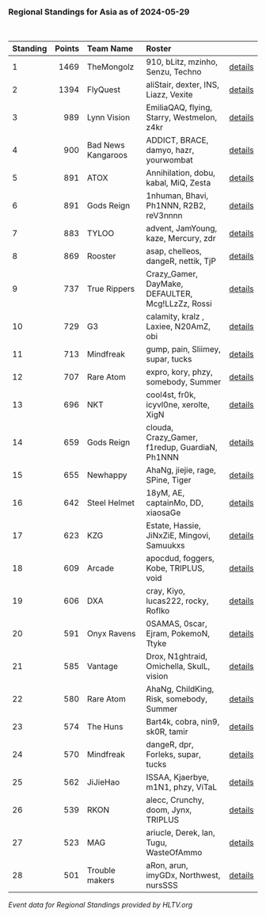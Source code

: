 ### Regional Standings for Asia as of 2024-05-29<br />
<br />

| Standing | Points | Team Name          | Roster                                            |                                                                                         |
| :- | -: | :- | :- | :- |
| 1        |   1469 | TheMongolz         | 910, bLitz, mzinho, Senzu, Techno                 | [details](details/0014--themongolz--910-blitz-mzinho-senzu-techno.md)                   |
| 2        |   1394 | FlyQuest           | aliStair, dexter, INS, Liazz, Vexite              | [details](details/0018--flyquest--alistair-dexter-ins-liazz-vexite.md)                  |
| 3        |    989 | Lynn Vision        | EmiliaQAQ, flying, Starry, Westmelon, z4kr        | [details](details/0056--lynn_vision--emiliaqaq-flying-starry-westmelon-z4kr.md)         |
| 4        |    900 | Bad News Kangaroos | ADDICT, BRACE, damyo, hazr, yourwombat            | [details](details/0073--bad_news_kangaroos--addict-brace-damyo-hazr-yourwombat.md)      |
| 5        |    891 | ATOX               | Annihilation, dobu, kabal, MiQ, Zesta             | [details](details/0076--atox--annihilation-dobu-kabal-miq-zesta.md)                     |
| 6        |    891 | Gods Reign         | 1nhuman, Bhavi, Ph1NNN, R2B2, reV3nnnn            | [details](details/0077--gods_reign--1nhuman-bhavi-ph1nnn-r2b2-rev3nnnn.md)              |
| 7        |    883 | TYLOO              | advent, JamYoung, kaze, Mercury, zdr              | [details](details/0079--tyloo--advent-jamyoung-kaze-mercury-zdr.md)                     |
| 8        |    869 | Rooster            | asap, chelleos, dangeR, nettik, TjP               | [details](details/0082--rooster--asap-chelleos-danger-nettik-tjp.md)                    |
| 9        |    737 | True Rippers       | Crazy_Gamer, DayMake, DEFAULTER, Mcg!LLzZz, Rossi | [details](details/0116--true_rippers--crazy_gamer-daymake-defaulter-mcg_llzzz-rossi.md) |
| 10       |    729 | G3                 | calamity, kralz , Laxiee, N20AmZ, obi             | [details](details/0124--g3--calamity-kralz_-laxiee-n20amz-obi.md)                       |
| 11       |    713 | Mindfreak          | gump, pain, Sliimey, supar, tucks                 | [details](details/0130--mindfreak--gump-pain-sliimey-supar-tucks.md)                    |
| 12       |    707 | Rare Atom          | expro, kory, phzy, somebody, Summer               | [details](details/0133--rare_atom--expro-kory-phzy-somebody-summer.md)                  |
| 13       |    696 | NKT                | cool4st, fr0k, icyvl0ne, xerolte, XigN            | [details](details/0137--nkt--cool4st-fr0k-icyvl0ne-xerolte-xign.md)                     |
| 14       |    659 | Gods Reign         | clouda, Crazy_Gamer, f1redup, GuardiaN, Ph1NNN    | [details](details/0148--gods_reign--clouda-crazy_gamer-f1redup-guardian-ph1nnn.md)      |
| 15       |    655 | Newhappy           | AhaNg, jiejie, rage, SPine, Tiger                 | [details](details/0151--newhappy--ahang-jiejie-rage-spine-tiger.md)                     |
| 16       |    642 | Steel Helmet       | 18yM, AE, captainMo, DD, xiaosaGe                 | [details](details/0154--steel_helmet--18ym-ae-captainmo-dd-xiaosage.md)                 |
| 17       |    623 | KZG                | Estate, Hassie, JiNxZiE, Mingovi, Samuukxs        | [details](details/0158--kzg--estate-hassie-jinxzie-mingovi-samuukxs.md)                 |
| 18       |    609 | Arcade             | apocdud, foggers, Kobe, TRIPLUS, void             | [details](details/0165--arcade--apocdud-foggers-kobe-triplus-void.md)                   |
| 19       |    606 | DXA                | cray, Kiyo, lucas222, rocky, Roflko               | [details](details/0166--dxa--cray-kiyo-lucas222-rocky-roflko.md)                        |
| 20       |    591 | Onyx Ravens        | 0SAMAS, 0scar, Ejram, PokemoN, Ttyke              | [details](details/0168--onyx_ravens--0samas-0scar-ejram-pokemon-ttyke.md)               |
| 21       |    585 | Vantage            | Drox, N1ghtraid, Omichella, SkulL, vision         | [details](details/0172--vantage--drox-n1ghtraid-omichella-skull-vision_.md)             |
| 22       |    580 | Rare Atom          | AhaNg, ChildKing, Risk, somebody, Summer          | [details](details/0174--rare_atom--ahang-childking-risk-somebody-summer.md)             |
| 23       |    574 | The Huns           | Bart4k, cobra, nin9, sk0R, tamir                  | [details](details/0177--the_huns--bart4k-cobra-nin9-sk0r-tamir.md)                      |
| 24       |    570 | Mindfreak          | dangeR, dpr, Forleks, supar, tucks                | [details](details/0181--mindfreak--danger-dpr-forleks-supar-tucks.md)                   |
| 25       |    562 | JiJieHao           | ISSAA, Kjaerbye, m1N1, phzy, ViTaL                | [details](details/0185--jijiehao--issaa-kjaerbye-m1n1-phzy-vital.md)                    |
| 26       |    539 | RKON               | alecc, Crunchy, doom, Jynx, TRIPLUS               | [details](details/0187--rkon--alecc-crunchy-doom-jynx-triplus.md)                       |
| 27       |    523 | MAG                | ariucle, Derek, lan, Tugu, WasteOfAmmo            | [details](details/0191--mag--ariucle-derek-lan-tugu-wasteofammo.md)                     |
| 28       |    501 | Trouble makers     | aRon, arun, imyGDx, Northwest, nursSSS            | [details](details/0195--trouble_makers--aron-arun-imygdx-northwest-nurssss.md)          |


_Event data for Regional Standings provided by HLTV.org_<br />
